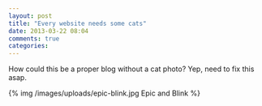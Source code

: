```yaml
---
layout: post
title: "Every website needs some cats"
date: 2013-03-22 08:04
comments: true
categories: 
---
```

How could this be a proper blog without a cat photo? Yep, need to fix this asap.
<!-- more -->
{% img /images/uploads/epic-blink.jpg Epic and Blink %}